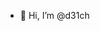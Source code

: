 - 👋 Hi, I’m @d31ch

<!---
d31ch/d31ch is a ✨ special ✨ repository because its `README.md` (this file) appears on your GitHub profile.
You can click the Preview link to take a look at your changes.
--->
